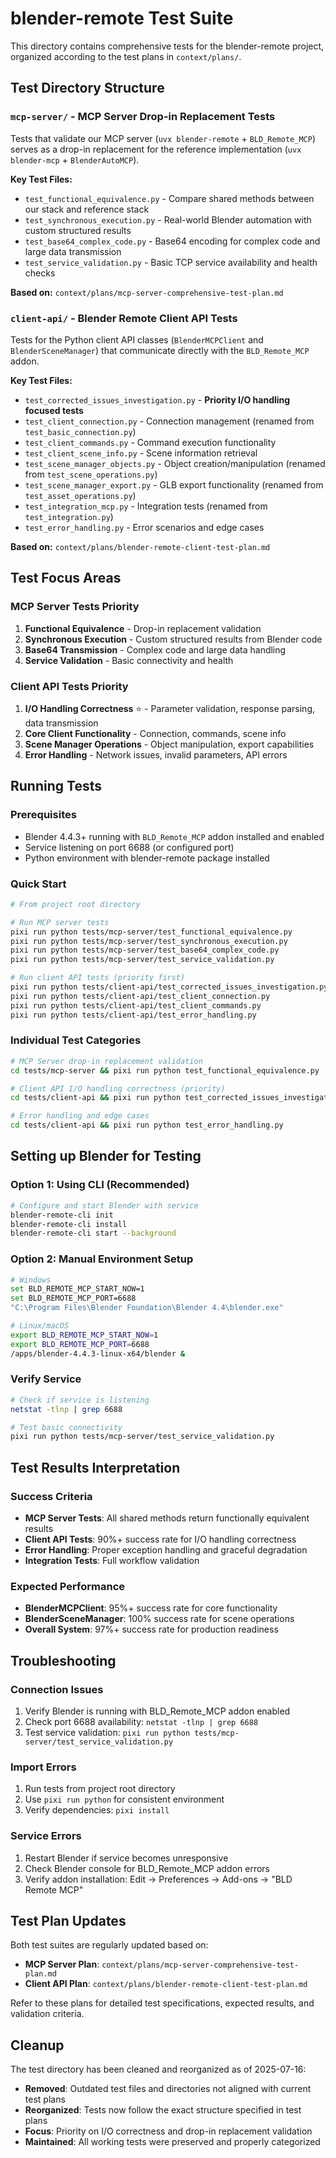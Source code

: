# blender-remote Test Suite

This directory contains comprehensive tests for the blender-remote project, organized according to the test plans in `context/plans/`.

## Test Directory Structure

### `mcp-server/` - MCP Server Drop-in Replacement Tests
Tests that validate our MCP server (`uvx blender-remote` + `BLD_Remote_MCP`) serves as a drop-in replacement for the reference implementation (`uvx blender-mcp` + `BlenderAutoMCP`).

**Key Test Files:**
- `test_functional_equivalence.py` - Compare shared methods between our stack and reference stack
- `test_synchronous_execution.py` - Real-world Blender automation with custom structured results
- `test_base64_complex_code.py` - Base64 encoding for complex code and large data transmission
- `test_service_validation.py` - Basic TCP service availability and health checks

**Based on:** `context/plans/mcp-server-comprehensive-test-plan.md`

### `client-api/` - Blender Remote Client API Tests
Tests for the Python client API classes (`BlenderMCPClient` and `BlenderSceneManager`) that communicate directly with the `BLD_Remote_MCP` addon.

**Key Test Files:**
- `test_corrected_issues_investigation.py` - **Priority I/O handling focused tests**
- `test_client_connection.py` - Connection management (renamed from `test_basic_connection.py`)
- `test_client_commands.py` - Command execution functionality
- `test_client_scene_info.py` - Scene information retrieval
- `test_scene_manager_objects.py` - Object creation/manipulation (renamed from `test_scene_operations.py`)
- `test_scene_manager_export.py` - GLB export functionality (renamed from `test_asset_operations.py`)
- `test_integration_mcp.py` - Integration tests (renamed from `test_integration.py`)
- `test_error_handling.py` - Error scenarios and edge cases

**Based on:** `context/plans/blender-remote-client-test-plan.md`

## Test Focus Areas

### MCP Server Tests Priority
1. **Functional Equivalence** - Drop-in replacement validation
2. **Synchronous Execution** - Custom structured results from Blender code
3. **Base64 Transmission** - Complex code and large data handling
4. **Service Validation** - Basic connectivity and health

### Client API Tests Priority
1. **I/O Handling Correctness** ⭐ - Parameter validation, response parsing, data transmission
2. **Core Client Functionality** - Connection, commands, scene info
3. **Scene Manager Operations** - Object manipulation, export capabilities
4. **Error Handling** - Network issues, invalid parameters, API errors

## Running Tests

### Prerequisites
- Blender 4.4.3+ running with `BLD_Remote_MCP` addon installed and enabled
- Service listening on port 6688 (or configured port)
- Python environment with blender-remote package installed

### Quick Start
```bash
# From project root directory

# Run MCP server tests
pixi run python tests/mcp-server/test_functional_equivalence.py
pixi run python tests/mcp-server/test_synchronous_execution.py
pixi run python tests/mcp-server/test_base64_complex_code.py
pixi run python tests/mcp-server/test_service_validation.py

# Run client API tests (priority first)
pixi run python tests/client-api/test_corrected_issues_investigation.py
pixi run python tests/client-api/test_client_connection.py
pixi run python tests/client-api/test_client_commands.py
pixi run python tests/client-api/test_error_handling.py
```

### Individual Test Categories
```bash
# MCP Server drop-in replacement validation
cd tests/mcp-server && pixi run python test_functional_equivalence.py

# Client API I/O handling correctness (priority)
cd tests/client-api && pixi run python test_corrected_issues_investigation.py

# Error handling and edge cases
cd tests/client-api && pixi run python test_error_handling.py
```

## Setting up Blender for Testing

### Option 1: Using CLI (Recommended)
```bash
# Configure and start Blender with service
blender-remote-cli init
blender-remote-cli install
blender-remote-cli start --background
```

### Option 2: Manual Environment Setup
```bash
# Windows
set BLD_REMOTE_MCP_START_NOW=1
set BLD_REMOTE_MCP_PORT=6688
"C:\Program Files\Blender Foundation\Blender 4.4\blender.exe"

# Linux/macOS
export BLD_REMOTE_MCP_START_NOW=1
export BLD_REMOTE_MCP_PORT=6688
/apps/blender-4.4.3-linux-x64/blender &
```

### Verify Service
```bash
# Check if service is listening
netstat -tlnp | grep 6688

# Test basic connectivity
pixi run python tests/mcp-server/test_service_validation.py
```

## Test Results Interpretation

### Success Criteria
- **MCP Server Tests**: All shared methods return functionally equivalent results
- **Client API Tests**: 90%+ success rate for I/O handling correctness
- **Error Handling**: Proper exception handling and graceful degradation
- **Integration Tests**: Full workflow validation

### Expected Performance
- **BlenderMCPClient**: 95%+ success rate for core functionality
- **BlenderSceneManager**: 100% success rate for scene operations  
- **Overall System**: 97%+ success rate for production readiness

## Troubleshooting

### Connection Issues
1. Verify Blender is running with BLD_Remote_MCP addon enabled
2. Check port 6688 availability: `netstat -tlnp | grep 6688`
3. Test service validation: `pixi run python tests/mcp-server/test_service_validation.py`

### Import Errors
1. Run tests from project root directory
2. Use `pixi run python` for consistent environment
3. Verify dependencies: `pixi install`

### Service Errors
1. Restart Blender if service becomes unresponsive
2. Check Blender console for BLD_Remote_MCP addon errors
3. Verify addon installation: Edit → Preferences → Add-ons → "BLD Remote MCP"

## Test Plan Updates

Both test suites are regularly updated based on:
- **MCP Server Plan**: `context/plans/mcp-server-comprehensive-test-plan.md`
- **Client API Plan**: `context/plans/blender-remote-client-test-plan.md`

Refer to these plans for detailed test specifications, expected results, and validation criteria.

## Cleanup

The test directory has been cleaned and reorganized as of 2025-07-16:
- **Removed**: Outdated test files and directories not aligned with current test plans
- **Reorganized**: Tests now follow the exact structure specified in test plans
- **Focus**: Priority on I/O correctness and drop-in replacement validation
- **Maintained**: All working tests were preserved and properly categorized